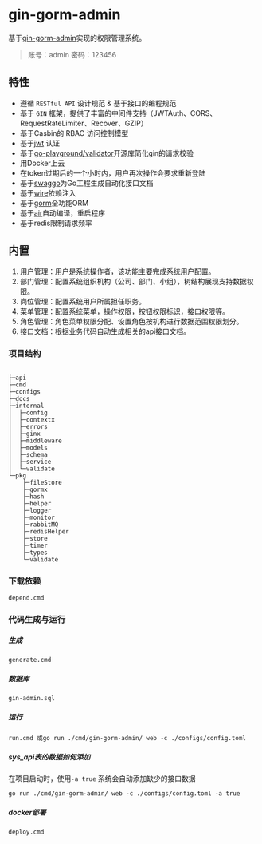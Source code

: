 # gin-gorm-admin

基于[gin-gorm-admin](https://github.com/dot123/gin-gorm-admin)实现的权限管理系统。

> 账号：admin 密码：123456

## 特性

* 遵循 `RESTful API` 设计规范 & 基于接口的编程规范
* 基于 `GIN` 框架，提供了丰富的中间件支持（JWTAuth、CORS、RequestRateLimiter、Recover、GZIP）
* 基于Casbin的 RBAC 访问控制模型
* 基于[jwt](https://github.com/golang-jwt/jwt) 认证
* 基于[go-playground/validator](https://github.com/go-playground/validator)开源库简化gin的请求校验
* 用Docker上云
* 在token过期后的一个小时内，用户再次操作会要求重新登陆
* 基于[swaggo](https://github.com/swaggo)为Go工程生成自动化接口文档
* 基于[wire](https://github.com/google/wire)依赖注入
* 基于[gorm](https://gorm.io/zh_CN/)全功能ORM
* 基于[air](https://github.com/cosmtrek/air)自动编译，重启程序
* 基于redis限制请求频率

##  内置
1. 用户管理：用户是系统操作者，该功能主要完成系统用户配置。
2. 部门管理：配置系统组织机构（公司、部门、小组），树结构展现支持数据权限。
3. 岗位管理：配置系统用户所属担任职务。
4. 菜单管理：配置系统菜单，操作权限，按钮权限标识，接口权限等。
5. 角色管理：角色菜单权限分配、设置角色按机构进行数据范围权限划分。
6. 接口文档：根据业务代码自动生成相关的api接口文档。

### 项目结构
<pre><code>
├─api
├─cmd
├─configs
├─docs
├─internal
│  ├─config
│  ├─contextx
│  ├─errors
│  ├─ginx
│  ├─middleware
│  ├─models
│  ├─schema
│  ├─service
│  └─validate
└─pkg
    ├─fileStore
    ├─gormx
    ├─hash
    ├─helper
    ├─logger
    ├─monitor
    ├─rabbitMQ
    ├─redisHelper
    ├─store
    ├─timer
    ├─types
    └─validate
</code></pre>

### 下载依赖

<pre><code>depend.cmd</code></pre>

### 代码生成与运行

##### 生成

<pre><code>generate.cmd</code></pre>

##### 数据库

<pre><code>gin-admin.sql</code></pre>

##### 运行

<pre><code>run.cmd 或go run ./cmd/gin-gorm-admin/ web -c ./configs/config.toml</code></pre>

##### sys_api表的数据如何添加

在项目启动时，使用`-a true` 系统会自动添加缺少的接口数据

<pre><code>go run ./cmd/gin-gorm-admin/ web -c ./configs/config.toml -a true</code></pre>

##### docker部署

<pre><code>deploy.cmd</code></pre>
